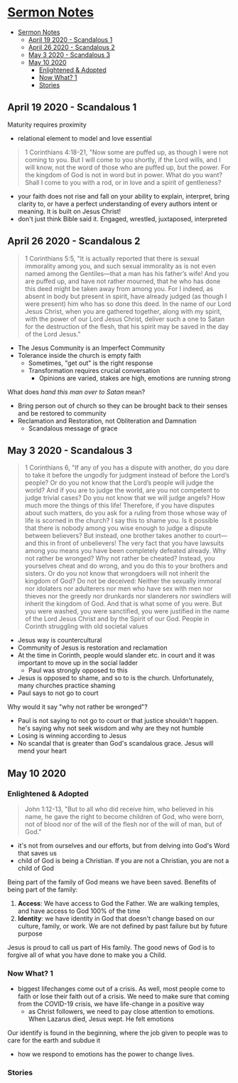 # [Sermon Notes](http://benjaminklassen.com)

- [Sermon Notes](#sermon-notes)
  - [April 19 2020 - Scandalous 1](#april-19-2020---scandalous-1)
  - [April 26 2020 - Scandalous 2](#april-26-2020---scandalous-2)
  - [May 3 2020 - Scandalous 3](#may-3-2020---scandalous-3)
  - [May 10 2020](#may-10-2020)
    - [Enlightened & Adopted](#enlightened--adopted)
    - [Now What? 1](#now-what-1)
    - [Stories](#stories)

## April 19 2020 - Scandalous 1

Maturity requires proximity

- relational element to model and love essential

> 1 Corinthians 4:18-21, "Now some are puffed up, as though I were not coming to you. But I will come to you shortly, if the Lord wills, and I will know, not the word of those who are puffed up, but the power. For the kingdom of God is not in word but in power. What do you want? Shall I come to you with a rod, or in love and a spirit of gentleness?

- your faith does not rise and fall on your ability to explain, interpret, bring clarity to, or have a perfect understanding of every authors intent or meaning. It is built on Jesus Christ!
- don't just think Bible said it. Engaged, wrestled, juxtaposed, interpreted

## April 26 2020 - Scandalous 2

> 1 Corinthians 5:5, "It is actually reported that there is sexual immorality among you, and such sexual immorality as is not even named among the Gentiles—that a man has his father’s wife! And you are puffed up, and have not rather mourned, that he who has done this deed might be taken away from among you. For I indeed, as absent in body but present in spirit, have already judged (as though I were present) him who has so done this deed. In the name of our Lord Jesus Christ, when you are gathered together, along with my spirit, with the power of our Lord Jesus Christ, deliver such a one to Satan for the destruction of the flesh, that his spirit may be saved in the day of the Lord Jesus."

- The Jesus Community is an Imperfect Community
- Tolerance inside the church is empty faith
  - Sometimes, "get out" is the right response
  - Transformation requires crucial conversation
    - Opinions are varied, stakes are high, emotions are running strong

What does *hand this man over to Satan* mean?

- Bring person out of church so they can be brought back to their senses and be restored to community
- Reclamation and Restoration, not Obliteration and Damnation
  - Scandalous message of grace

## May 3 2020 - Scandalous 3

> 1 Corinthians 6, "If any of you has a dispute with another, do you dare to take it before the ungodly for judgment instead of before the Lord’s people? Or do you not know that the Lord’s people will judge the world? And if you are to judge the world, are you not competent to judge trivial cases? Do you not know that we will judge angels? How much more the things of this life! Therefore, if you have disputes about such matters, do you ask for a ruling from those whose way of life is scorned in the church? I say this to shame you. Is it possible that there is nobody among you wise enough to judge a dispute between believers? But instead, one brother takes another to court—and this in front of unbelievers! The very fact that you have lawsuits among you means you have been completely defeated already. Why not rather be wronged? Why not rather be cheated? Instead, you yourselves cheat and do wrong, and you do this to your brothers and sisters. Or do you not know that wrongdoers will not inherit the kingdom of God? Do not be deceived: Neither the sexually immoral nor idolaters nor adulterers nor men who have sex with men nor thieves nor the greedy nor drunkards nor slanderers nor swindlers will inherit the kingdom of God. And that is what some of you were. But you were washed, you were sanctified, you were justified in the name of the Lord Jesus Christ and by the Spirit of our God.
People in Corinth struggling with old societal values

- Jesus way is countercultural
- Community of Jesus is restoration and reclamation
- At the time in Corinth, people would slander etc. in court and it was important to move up in the social ladder
  - Paul was strongly opposed to this
- Jesus is opposed to shame, and so to is the church. Unfortunately, many churches practice shaming
- Paul says to not go to court

Why would it say "why not rather be wronged"?

- Paul is not saying to not go to court or that justice shouldn't happen. he's saying why not seek wisdom and why are they not humble
- Losing is winning according to Jesus
- No scandal that is greater than God's scandalous grace. Jesus will mend your heart

## May 10 2020

### Enlightened & Adopted

> John 1:12-13, "But to all who did receive him, who believed in his name, he gave the right to become children of God, who were born, not of blood nor of the will of the flesh nor of the will of man, but of God."

- it's not from ourselves and our efforts, but from delving into God's Word that saves us
- child of God is being a Christian. If you are not a Christian, you are not a child of God

Being part of the family of God means we have been saved. Benefits of being part of the family:

1. **Access**: We have access to God the Father. We are walking temples, and have access to God 100% of the time
2. **Identity**: we have identity in God that doesn't change based on our culture, family, or work. We are not defined by past failure but by future purpose

Jesus is proud to call us part of His family. The good news of God is to forgive all of what you have done to make you a Child.

### Now What? 1

- biggest lifechanges come out of a crisis. As well, most people come to faith or lose their faith out of a crisis. We need to make sure that coming from the COVID-19 crisis, we have life-change in a positive way
  - as Christ followers, we need to pay close attention to emotions. When Lazarus died, Jesus wept. He felt emotions

Our identify is found in the beginning, where the job given to people was to care for the earth and subdue it

- how we respond to emotions has the power to change lives.

### Stories
